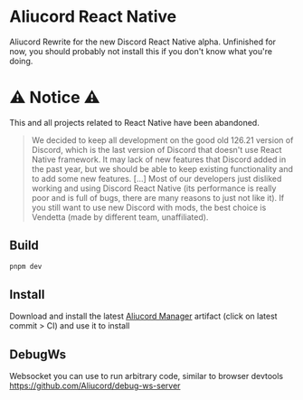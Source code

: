 # Aliucord React Native

Aliucord Rewrite for the new Discord React Native alpha. Unfinished for now, 
you should probably not install this if you don't know what you're doing.

# ⚠ Notice ⚠

This and all projects related to React Native have been abandoned.

> We decided to keep all development on the good old 126.21 version of Discord, which is the last version of Discord that doesn't use React Native framework. It may lack of new features that Discord added in the past year, but we should be able to keep existing functionality and to add some new features. \[...\] Most of our developers just disliked working and using Discord React Native (its performance is really poor and is full of bugs, there are many reasons to just not like it). If you still want to use new Discord with mods, the best choice is Vendetta (made by different team, unaffiliated). 

## Build

```sh
pnpm dev
```

## Install

Download and install the latest [Aliucord Manager](https://github.com/Aliucord/AliucordManager)
artifact (click on latest commit > CI) and use it to install

## DebugWs

Websocket you can use to run arbitrary code, similar to browser devtools
https://github.com/Aliucord/debug-ws-server
